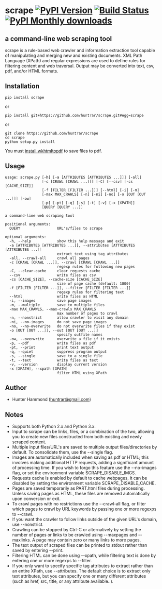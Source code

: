 # scrape [![PyPI Version](https://img.shields.io/pypi/v/scrape.svg)](https://pypi.python.org/pypi/scrape) [![Build Status](https://travis-ci.org/huntrar/scrape.svg?branch=master)](https://travis-ci.org/huntrar/scrape) [![PyPI Monthly downloads](https://img.shields.io/pypi/dm/scrape.svg?style=flat)](https://pypi.python.org/pypi/scrape)

## a command-line web scraping tool

scrape is a rule-based web crawler and information extraction tool capable of manipulating and merging new and existing documents. XML Path Language (XPath) and regular expressions are used to define rules for filtering content and web traversal. Output may be converted into text, csv, pdf, and/or HTML formats.

## Installation
    pip install scrape

or

    pip install git+https://github.com/huntrar/scrape.git#egg=scrape

or

    git clone https://github.com/huntrar/scrape
    cd scrape
    python setup.py install

You must [install wkhtmltopdf](https://github.com/pdfkit/pdfkit/wiki/Installing-WKHTMLTOPDF) to save files to pdf.

## Usage
    usage: scrape.py [-h] [-a [ATTRIBUTES [ATTRIBUTES ...]]] [-all]
                     [-c [CRAWL [CRAWL ...]]] [-C] [--csv] [-cs [CACHE_SIZE]]
                     [-f [FILTER [FILTER ...]]] [--html] [-i] [-m]
                     [-max MAX_CRAWLS] [-n] [-ni] [-no] [-o [OUT [OUT ...]]] [-ow]
                     [-p] [-pt] [-q] [-s] [-t] [-v] [-x [XPATH]]
                     [QUERY [QUERY ...]]

    a command-line web scraping tool

    positional arguments:
      QUERY                 URL's/files to scrape

    optional arguments:
      -h, --help            show this help message and exit
      -a [ATTRIBUTES [ATTRIBUTES ...]], --attributes [ATTRIBUTES [ATTRIBUTES ...]]
                            extract text using tag attributes
      -all, --crawl-all     crawl all pages
      -c [CRAWL [CRAWL ...]], --crawl [CRAWL [CRAWL ...]]
                            regexp rules for following new pages
      -C, --clear-cache     clear requests cache
      --csv                 write files as csv
      -cs [CACHE_SIZE], --cache-size [CACHE_SIZE]
                            size of page cache (default: 1000)
      -f [FILTER [FILTER ...]], --filter [FILTER [FILTER ...]]
                            regexp rules for filtering text
      --html                write files as HTML
      -i, --images          save page images
      -m, --multiple        save to multiple files
      -max MAX_CRAWLS, --max-crawls MAX_CRAWLS
                            max number of pages to crawl
      -n, --nonstrict       allow crawler to visit any domain
      -ni, --no-images      do not save page images
      -no, --no-overwrite   do not overwrite files if they exist
      -o [OUT [OUT ...]], --out [OUT [OUT ...]]
                            specify outfile names
      -ow, --overwrite      overwrite a file if it exists
      -p, --pdf             write files as pdf
      -pt, --print          print text output
      -q, --quiet           suppress program output
      -s, --single          save to a single file
      -t, --text            write files as text
      -v, --version         display current version
      -x [XPATH], --xpath [XPATH]
                            filter HTML using XPath

## Author
* Hunter Hammond (huntrar@gmail.com)

## Notes
* Supports both Python 2.x and Python 3.x.
* Input to scrape can be links, files, or a combination of the two, allowing you to create new files constructed from both existing and newly scraped content.
* Multiple input files/URL's are saved to multiple output files/directories by default. To consolidate them, use the --single flag.
* Images are automatically included when saving as pdf or HTML; this involves making additional HTTP requests, adding a significant amount of processing time. If you wish to forgo this feature use the --no-images flag, or set the environment variable SCRAPE_DISABLE_IMGS.
* Requests cache is enabled by default to cache webpages, it can be disabled by setting the environment variable SCRAPE_DISABLE_CACHE.
* Pages are saved temporarily as PART.html files during processing. Unless saving pages as HTML, these files are removed automatically upon conversion or exit.
* To crawl pages with no restrictions use the --crawl-all flag, or filter which pages to crawl by URL keywords by passing one or more regexps to --crawl.
* If you want the crawler to follow links outside of the given URL's domain, use --nonstrict.
* Crawling can be stopped by Ctrl-C or alternatively by setting the number of pages or links to be crawled using --maxpages and --maxlinks. A page may contain zero or many links to more pages.
* The text output of scraped files can be printed to stdout rather than saved by entering --print.
* Filtering HTML can be done using --xpath, while filtering text is done by entering one or more regexps to --filter.
* If you only want to specify specific tag attributes to extract rather than an entire XPath, use --attributes. The default choice is to extract only text attributes, but you can specify one or many different attributes (such as href, src, title, or any attribute available..).
